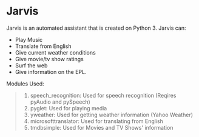 # Jarvis

Jarvis is an automated assistant that is created on Python 3. 
Jarvis can:
- Play Music
- Translate from English
- Give current weather conditions
- Give movie/tv show ratings
- Surf the web
- Give information on the EPL.



Modules Used:
>1. speech_recognition: Used for speech recognition (Reqires pyAudio and pySpeech)
>2. pyglet: Used for playing media
>3. yweather: Used for getting weather information (Yahoo Weather)
>4. microsofttranslator: Used for translating from English
>5. tmdbsimple: Used for Movies and TV Shows' information


